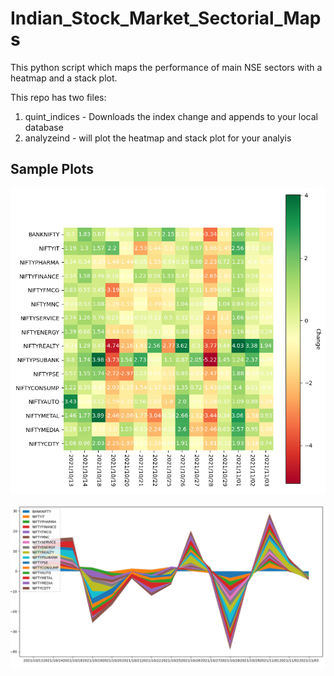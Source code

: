 # Indian_Stock_Market_Sectorial_Maps
This python script which maps the performance of main NSE sectors with a heatmap and a stack plot. 

This repo has two files: 
1. quint_indices - Downloads the index change and appends to your local database 
2. analyzeind - will plot the heatmap and stack plot for your analyis

## Sample Plots
![alt text](https://github.com/pillai-amal/Indian_Stock_Market_Sectorial_Maps/blob/main/heat_map.png?raw=true "Logo Title Text 1")

![alt text](https://github.com/pillai-amal/Indian_Stock_Market_Sectorial_Maps/blob/main/stack_plot.png?raw=true "Logo Title Text 1")
